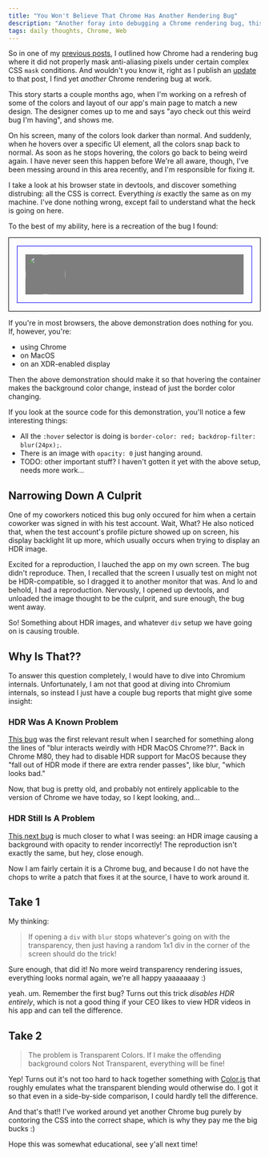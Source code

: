 ```yaml
---
title: "You Won't Believe That Chrome Has Another Rendering Bug"
description: "Another foray into debugging a Chrome rendering bug, this time with extra platform-specific goodness!"
tags: daily thoughts, Chrome, Web
---
```


So in one of my [previous
posts](/posts/2023-12-28-i-think-i-found-a-webkit-bug.html), I outlined how
Chrome had a rendering bug where it did not properly mask anti-aliasing pixels
under certain complex CSS `mask` conditions. And wouldn't you know it, right as
I publish an [update](/posts/2024-03-15-working-around-a-webkit-bug.html) to
that post, I find yet _another_ Chrome rendering bug at work.

This story starts a couple months ago, when I'm working on a refresh of some of
the colors and layout of our app's main page to match a new design. The designer
comes up to me and says "ayo check out this weird bug I'm having", and shows me.

On his screen, many of the colors look darker than normal. And suddenly, when he
hovers over a specific UI element, all the colors snap back to normal. As soon
as he stops hovering, the colors go back to being weird again. I have never seen
this happen before We're all aware, though, I've been messing around in this
area recently, and I'm responsible for fixing it.

I take a look at his browser state in devtools, and discover something
distrubing: all the CSS is correct. Everything _is_ exactly the same as on my
machine. I've done nothing wrong, except fail to understand what the heck is
going on here.

To the best of my ability, here is a recreation of the bug I found:

<style>
  .outer.container {
    display: flex;
    flex-direction: column;
    gap: 1rem;
    padding: 1rem;
    border: 1px solid black;
    opacity: 1;
  }
  .inner.container {
    display: grid;
    grid-template-rows: 1fr;
    grid-template-columns: 1fr 1fr;
    padding: 1rem;
    border: 1px solid blue;
    opacity: 1;
  }
  .inner.container:hover {
    border-color: red;
    backdrop-filter: blur(24px);
  }
  .background {
    grid-area: 1 / 1 / 2 / 3;
    background-color: rgba(0, 0, 0, 0.5);
  }
  img.round {
    grid-area: 1 / 1 / 2 / 2;
    width: 80px;
    aspect-ratio: 1 / 1;
    border-radius: 50%;
  }
  img.hidden {
    grid-area: 1 / 2 / 2 / 3;
    opacity: 0;
  }
</style>
<p>
<div class="outer container">
<div class="inner container">
<div class="background"></div>
<img class="round" src="/uploads/2024-03-20/dog.jpg">
<img class="round hidden" src="/uploads/2024-03-20/dog.jpg">
</div>
</div>
</p>

If you're in most browsers, the above demonstration does nothing for you. If, however, you're:

- using Chrome
- on MacOS
- on an XDR-enabled display

Then the above demonstration should make it so that hovering the container makes
the background color change, instead of just the border color changing.

If you look at the source code for this demonstration, you'll notice a few
interesting things:

- All the `:hover` selector is doing is `border-color: red; backdrop-filter:
blur(24px);`.
- There is an image with `opacity: 0` just hanging around.
- TODO: other important stuff? I haven't gotten it yet with the above setup,
  needs more work...

## Narrowing Down A Culprit

One of my coworkers noticed this bug only occured for him when a certain
coworker was signed in with his test account. Wait, What? He also noticed that,
when the test account's profile picture showed up on screen, his display
backlight lit up more, which usually occurs when trying to display an HDR image.

Excited for a reproduction, I lauched the app on my own screen. The bug didn't
reproduce. Then, I recalled that the screen I usually test on might not be
HDR-compatible, so I dragged it to another monitor that was. And lo and behold,
I had a reproduction. Nervously, I opened up devtools, and unloaded the image
thought to be the culprit, and sure enough, the bug went away.

So! Something about HDR images, and whatever `div` setup we have going on is
causing trouble.

## Why Is That??

To answer this question completely, I would have to dive into Chromium
internals. Unfortunately, I am not that good at diving into Chromium internals,
so instead I just have a couple bug reports that might give some insight:

### HDR Was A Known Problem

[This bug](https://issues.chromium.org/issues/40114989) was the first relevant
result when I searched for something along the lines of "blur interacts weirdly
with HDR MacOS Chrome??". Back in Chrome M80, they had to disable HDR support
for MacOS because they "fall out of HDR mode if there are extra render passes",
like blur, "which looks bad."

Now, that bug is pretty old, and probably not entirely applicable to the version
of Chrome we have today, so I kept looking, and...

### HDR Still Is A Problem

[This next bug](https://issuetracker.google.com/issues/325133349) is much closer
to what I was seeing: an HDR image causing a background with opacity to render
incorrectly! The reproduction isn't exactly the same, but hey, close enough.

Now I am fairly certain it is a Chrome bug, and because I do not have the chops
to write a patch that fixes it at the source, I have to work around it.

## Take 1

My thinking:

> If opening a `div` with `blur` stops whatever's going on with the
> transparency, then just having a random 1x1 div in the corner of the screen
> should do the trick!

Sure enough, that did it! No more weird transparency rendering issues,
everything looks normal again, we're all happy yaaaaaaay :)

yeah. um. Remember the first bug? Turns out this trick _disables HDR entirely_,
which is not a good thing if your CEO likes to view HDR videos in his app and
can tell the difference.

## Take 2

> The problem is Transparent Colors. If I make the offending background colors
> Not Transparent, everything will be fine!

Yep! Turns out it's not too hard to hack together something with
[Color.js](https://colorjs.io) that roughly emulates what the transparent
blending would otherwise do. I got it so that even in a side-by-side comparison,
I could hardly tell the difference.

And that's that!! I've worked around yet another Chrome bug purely by contoring
the CSS into the correct shape, which is why they pay me the big bucks :)

Hope this was somewhat educational, see y'all next time!
